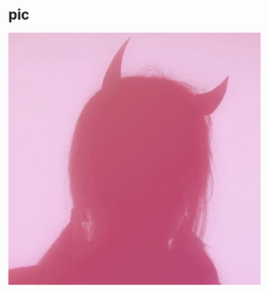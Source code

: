 # pic
![image](https://github.com/iwannaeat/pic/blob/master/images/v2-42fc83598b151564cbc97b3095ff6796_hd.jpg)
